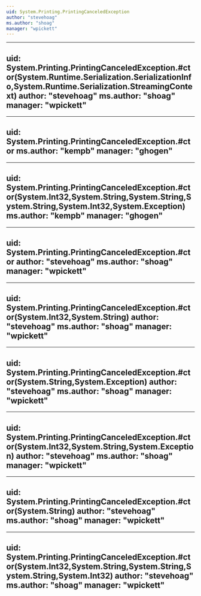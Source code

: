 ```yaml
---
uid: System.Printing.PrintingCanceledException
author: "stevehoag"
ms.author: "shoag"
manager: "wpickett"
---
```


---
uid: System.Printing.PrintingCanceledException.#ctor(System.Runtime.Serialization.SerializationInfo,System.Runtime.Serialization.StreamingContext)
author: "stevehoag"
ms.author: "shoag"
manager: "wpickett"
---

---
uid: System.Printing.PrintingCanceledException.#ctor
ms.author: "kempb"
manager: "ghogen"
---

---
uid: System.Printing.PrintingCanceledException.#ctor(System.Int32,System.String,System.String,System.String,System.Int32,System.Exception)
ms.author: "kempb"
manager: "ghogen"
---

---
uid: System.Printing.PrintingCanceledException.#ctor
author: "stevehoag"
ms.author: "shoag"
manager: "wpickett"
---

---
uid: System.Printing.PrintingCanceledException.#ctor(System.Int32,System.String)
author: "stevehoag"
ms.author: "shoag"
manager: "wpickett"
---

---
uid: System.Printing.PrintingCanceledException.#ctor(System.String,System.Exception)
author: "stevehoag"
ms.author: "shoag"
manager: "wpickett"
---

---
uid: System.Printing.PrintingCanceledException.#ctor(System.Int32,System.String,System.Exception)
author: "stevehoag"
ms.author: "shoag"
manager: "wpickett"
---

---
uid: System.Printing.PrintingCanceledException.#ctor(System.String)
author: "stevehoag"
ms.author: "shoag"
manager: "wpickett"
---

---
uid: System.Printing.PrintingCanceledException.#ctor(System.Int32,System.String,System.String,System.String,System.Int32)
author: "stevehoag"
ms.author: "shoag"
manager: "wpickett"
---
